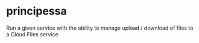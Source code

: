 # principessa
Run a given service with the ability to manage upload / download of files to a Cloud Files service
